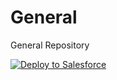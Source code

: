 # General
General Repository

<a href="https://githubsfdeploy.herokuapp.com?owner=PoppaG&repo=General">
  <img alt="Deploy to Salesforce"
       src="https://raw.githubusercontent.com/afawcett/githubsfdeploy/master/src/main/webapp/resources/img/deploy.png">
</a>
